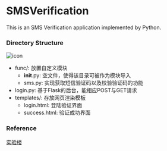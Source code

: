# SMSVerification

This is an SMS Verification application implemented by Python.

### Directory Structure

![icon](http://obw22u9v2.bkt.clouddn.com/dir_stru.png)

* func/: 放置自定义模块
  * __init__.py: 空文件，使得该目录可被作为模块导入
  * sms.py: 实现获取短信验证码以及校验验证码的功能
* login.py: 基于Flask的后台，能相应POST与GET请求
* templates/: 存放网页渲染模板
  * login.html: 登陆验证界面
  * success.html: 验证成功界面


### Reference

[实验楼](https://www.shiyanlou.com/courses/609)
